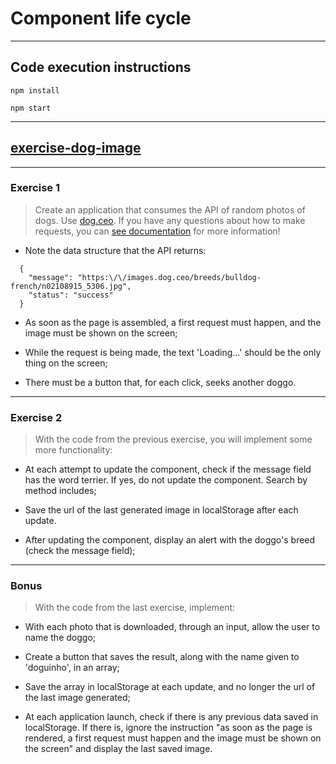# Component life cycle

---

## Code execution instructions

```
npm install
```

```
npm start
```

---

## [exercise-dog-image](./exercise-dog-image/)

---

### Exercise 1

> Create an application that consumes the API of random photos of dogs. Use [dog.ceo](https://dog.ceo/dog-api/). If you have any questions about how to make requests, you can [see documentation](https://developer.mozilla.org/en-US/docs/Web/API/Fetch_API/Using_Fetch) for more information!

- Note the data structure that the API returns:

```
  {
    "message": "https:\/\/images.dog.ceo/breeds/bulldog-french/n02108915_5306.jpg",
    "status": "success"
  }

```

- As soon as the page is assembled, a first request must happen, and the image must be shown on the screen;

- While the request is being made, the text 'Loading...' should be the only thing on the screen;

- There must be a button that, for each click, seeks another doggo.

---

### Exercise 2

> With the code from the previous exercise, you will implement some more functionality:

- At each attempt to update the component, check if the message field has the word terrier. If yes, do not update the component. Search by method includes;

- Save the url of the last generated image in localStorage after each update.

- After updating the component, display an alert with the doggo's breed (check the message field);

---

### Bonus

> With the code from the last exercise, implement:

- With each photo that is downloaded, through an input, allow the user to name the doggo;

- Create a button that saves the result, along with the name given to 'doguinho', in an array;

- Save the array in localStorage at each update, and no longer the url of the last image generated;

- At each application launch, check if there is any previous data saved in localStorage. If there is, ignore the instruction "as soon as the page is rendered, a first request must happen and the image must be shown on the screen" and display the last saved image.
